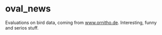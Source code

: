 # oval_news
Evaluations on bird data, coming from www.ornitho.de.
Interesting, funny and serios stuff.


